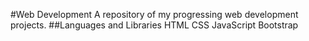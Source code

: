 #Web Development
A repository of my progressing web development projects.
##Languages and Libraries
HTML
CSS
JavaScript
Bootstrap

